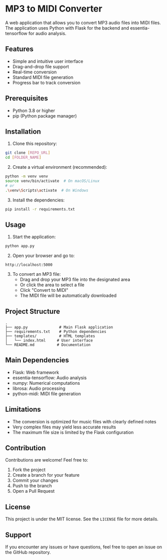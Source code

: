 # MP3 to MIDI Converter

A web application that allows you to convert MP3 audio files into MIDI files. The application uses Python with Flask for the backend and essentia-tensorflow for audio analysis.

## Features

- Simple and intuitive user interface
- Drag-and-drop file support
- Real-time conversion
- Standard MIDI file generation
- Progress bar to track conversion

## Prerequisites

- Python 3.8 or higher
- pip (Python package manager)

## Installation

1. Clone this repository:
```bash
git clone [REPO_URL]
cd [FOLDER_NAME]
```

2. Create a virtual environment (recommended):
```bash
python -m venv venv
source venv/bin/activate  # On macOS/Linux
# or
.\venv\Scripts\activate  # On Windows
```

3. Install the dependencies:
```bash
pip install -r requirements.txt
```

## Usage

1. Start the application:
```bash
python app.py
```

2. Open your browser and go to:
```
http://localhost:5000
```

3. To convert an MP3 file:
   - Drag and drop your MP3 file into the designated area
   - Or click the area to select a file
   - Click "Convert to MIDI"
   - The MIDI file will be automatically downloaded

## Project Structure

```
.
├── app.py              # Main Flask application
├── requirements.txt    # Python dependencies
├── templates/          # HTML templates
│   └── index.html     # User interface
└── README.md          # Documentation
```

## Main Dependencies

- Flask: Web framework
- essentia-tensorflow: Audio analysis
- numpy: Numerical computations
- librosa: Audio processing
- python-midi: MIDI file generation

## Limitations

- The conversion is optimized for music files with clearly defined notes
- Very complex files may yield less accurate results
- The maximum file size is limited by the Flask configuration

## Contribution

Contributions are welcome! Feel free to:
1. Fork the project
2. Create a branch for your feature
3. Commit your changes
4. Push to the branch
5. Open a Pull Request

## License

This project is under the MIT license. See the `LICENSE` file for more details.

## Support

If you encounter any issues or have questions, feel free to open an issue on the GitHub repository. 